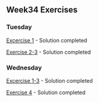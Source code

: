 ## Week34 Exercises

### Tuesday

[Excercise 1](https://github.com/amalielandt/week34/tree/master/tuesday/ex1/point) - Solution completed

[Exercise 2-3](https://github.com/amalielandt/week34/tree/master/tuesday/ex2-3/names) - Solution completed
 
 
 ### Wednesday

[Excercise 1-3](https://github.com/amalielandt/week34/tree/master/wednesday/ex1-3/rest1) - Solution completed

[Exercise 4](https://github.com/amalielandt/week34/tree/master/wednesday/ex4/names) - Solution completed
 
